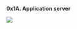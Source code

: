 **0x1A. Application server**

![](https://s3.amazonaws.com/alx-intranet.hbtn.io/uploads/medias/2018/9/c7d1ed0a2e10d1b4e9b3.jpg?X-Amz-Algorithm=AWS4-HMAC-SHA256&X-Amz-Credential=AKIARDDGGGOUSBVO6H7D%2F20240516%2Fus-east-1%2Fs3%2Faws4_request&X-Amz-Date=20240516T200040Z&X-Amz-Expires=86400&X-Amz-SignedHeaders=host&X-Amz-Signature=ef23ccfda566d8ca696a80590a0a36d1206c99af5854e7de0b8dfffc994a7108)
